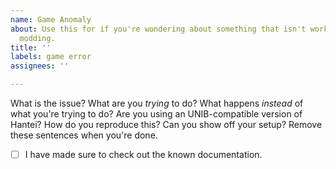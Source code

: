 ```yaml
---
name: Game Anomaly
about: Use this for if you're wondering about something that isn't working right while
  modding.
title: ''
labels: game error
assignees: ''

---
```


What is the issue? What are you *trying* to do? What happens *instead* of what you're trying to do? Are you using an UNIB-compatible version of Hantei? How do you reproduce this? Can you show off your setup? Remove these sentences when you're done.


- [ ] I have made sure to check out the known documentation.